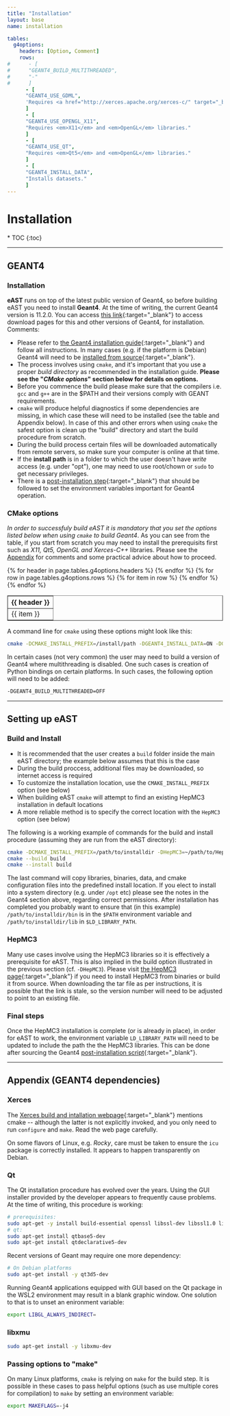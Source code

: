 ```yaml
---
title: "Installation"
layout: base
name: installation

tables:
  g4options:
    headers: [Option, Comment]
    rows:
#      - [
#      "GEANT4_BUILD_MULTITHREADED",
#      "-"
#      ]
      - [
      "GEANT4_USE_GDML",
      'Requires <a href="http://xerces.apache.org/xerces-c/" target="_blank"><em>Xerces-C++</em></a> parser.'
      ]
      - [
      "GEANT4_USE_OPENGL_X11",
      "Requires <em>X11</em> and <em>OpenGL</em> libraries."
      ]
      - [
      "GEANT4_USE_QT",
      "Requires <em>Qt5</em> and <em>OpenGL</em> libraries."
      ]
      - [
      "GEANT4_INSTALL_DATA",
      "Installs datasets."
      ]      
---        
```

<h1>Installation</h1>
* TOC
{:toc}

---

## GEANT4

### Installation

__eAST__ runs on top of the latest public version of Geant4, so before building eAST you need to install __Geant4__.
At the time of writing, the current Geant4 version is 11.2.0. You can access [this link](https://geant4.web.cern.ch/support/download){:target="_blank"}
to access download pages for this and other versions of Geant4, for installation. Comments:
* Please refer to [the Geant4 installation guide](https://geant4-userdoc.web.cern.ch/UsersGuides/InstallationGuide/html/index.html){:target="_blank"}
and follow all instructions. In many cases (e.g. if the platform is Debian) Geant4 will need to be
[installed from source](https://geant4-userdoc.web.cern.ch/UsersGuides/InstallationGuide/html/installguide.html){:target="_blank"}.
* The process involves using `cmake`, and it's important that you use a proper _build directory_ as recommended in the installation guide.
__Please see the "_CMake options_" section below for details on options.__
* Before you commence the build please make sure that the compilers i.e. `gcc` and `g++` are in the $PATH
and their versions comply with GEANT requirements.
* `cmake` will produce helpful diagnostics if some dependencies are missing, in which case these
will need to be installed (see the table and Appendix below). In case of this and other errors when
using `cmake` the safest option is clean up the "build" directory and
start the build procedure from scratch.
* During the build process certain files will be downloaded automatically from remote servers,
so make sure your computer is online at that time.
* If the __install path__ is in a folder to which the user doesn't have _write_ access (e.g. under "opt"), one may need to use root/chown or `sudo` to get necessary privileges.
* There is a [post-installation step](https://geant4-userdoc.web.cern.ch/UsersGuides/InstallationGuide/html/postinstall.html){:target="_blank"} that should be followed to set the environment variables important for Geant4 operation.


### CMake options

*In order to successfuly build eAST it is mandatory that you set the options listed below when using `cmake` to build Geant4*.
As you can see from the table, if you start from scratch you may need to install the prerequisits first such as
<em>X11, Qt5, OpenGL and Xerces-C++</em> libraries.
Please see the [Appendix](/content/installation.html#appendix-geant4-dependencies) for comments and some practical
advice about how to proceed.

<table border="1" width="60%">
<tr>
{% for header in page.tables.g4options.headers %}
<th>{{ header }}</th>
{% endfor %}
</tr>
{% for row in page.tables.g4options.rows %}
<tr>
{% for item in row %}
<td>
{{ item }}
</td>
{% endfor %}
</tr>
{% endfor %}
</table>

<p/>

A command line for ```cmake``` using these options might look like this:
```bash
cmake -DCMAKE_INSTALL_PREFIX=/install/path -DGEANT4_INSTALL_DATA=ON -DGEANT4_USE_OPENGL_X11=ON -DGEANT4_USE_GDML=ON -DGEANT4_USE_QT=ON /path/to/geant/directory
```

In certain cases (not very common) the user may need to build a version of Geant4 where
multithreading is disabled. One such cases is creation of Python bindings on certain platforms.
In such cases, the following option will need to be added:

```bash
-DGEANT4_BUILD_MULTITHREADED=OFF
```


---

## Setting up eAST

### Build and Install
* It is recommended that the user creates a `build` folder inside the main eAST directory; the example below assumes that this is the case
* During the build proccess, additional files may be downloaded, so internet access is required
* To customize the installation location, use the `CMAKE_INSTALL_PREFIX` option (see below)
* When building eAST `cmake` will attempt to find an existing HepMC3 installation in default locations
* A more reliable method is to specify the correct location with the `HepMC3` option (see below)

The following is a working example of commands for the build and install
procedure (assuming they are run from the eAST directory):

```bash
cmake -DCMAKE_INSTALL_PREFIX=/path/to/installdir -DHepMC3=~/path/to/HepMC3dir/ -S . -B build
cmake --build build
cmake --install build
```

The last command will copy libraries, binaries, data, and cmake configuration files into the
predefined install location.
If you elect to install into a system directory (e.g. under `/opt` etc) please see the notes
in the Geant4 section above, regarding correct permissions.
After installation has completed you probably want to ensure that (in this example) `/path/to/installdir/bin`
is in the `$PATH` environment variable and `/path/to/installdir/lib` in `$LD_LIBRARY_PATH`.

### HepMC3

Many use cases involve using the HepMC3 libraries so it is effectively a prerequisite for eAST.
This is also implied in the build option illustrated in the previous section (cf. `-DHepMC3`).
Please visit
[the HepMC3 page](https://gitlab.cern.ch/hepmc/HepMC3/-/tree/master/){:target="_blank"}
if you need to install HepMC3 from binaries or build it from source. When downloading the tar
file as per instructions, it is possible that the link is stale, so the version number will
need to be adjusted to point to an existing file.

### Final steps

Once the HepMC3 installation is complete (or is already in place), in order for eAST to work,
the environment variable `LD_LIBRARY_PATH` will need to be updated to include the
path the the HepMC3 libraries. This can be done after sourcing the Geant4
 [post-installation script](https://geant4-userdoc.web.cern.ch/UsersGuides/InstallationGuide/html/postinstall.html){:target="_blank"}.

---

## Appendix (GEANT4 dependencies)

### Xerces

The [Xerces build and intallation webpage](https://xerces.apache.org/xerces-c/build-3.html#UNIXl){:target="_blank"}
mentions cmake -- although the latter is not explicitly invoked, and you only need to run `configure` and `make`.
Read the web page carefully.

On some flavors of Linux, e.g. _Rocky_, care must be taken to ensure the `icu` package is correctly installed.
It appears to happen transparently on Debian.

### Qt

The Qt installation procedure has evolved over the years. Using the GUI installer
provided by the developer appears to frequently cause problems. At the time of writing,
this procedure is working:

```bash
# prerequisites:
sudo apt-get -y install build-essential openssl libssl-dev libssl1.0 libgl1-mesa-dev libqt5x11extras5
# qt:
sudo apt-get install qtbase5-dev
sudo apt-get install qtdeclarative5-dev
```

Recent versions of Geant may require one more dependency:
```bash
# On Debian platforms
sudo apt-get install -y qt3d5-dev 
```

Running Geant4 applications equipped with GUI based on the Qt package in the WSL2 environment
may result in a blank graphic window. One solution to that is to unset an enironment variable:

```bash
export LIBGL_ALWAYS_INDIRECT=
```



### libxmu

```bash
sudo apt-get install -y libxmu-dev
```

### Passing options to "make"

On many Linux platforms, `cmake` is relying on `make` for the build step.
It is possible in these cases to pass helpful options (such as use multiple cores
for compilation) to `make` by setting an environment variable:

```bash
export MAKEFLAGS=-j4
```


